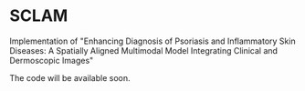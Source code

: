 # SCLAM
Implementation of "Enhancing Diagnosis of Psoriasis and Inflammatory Skin Diseases: A Spatially Aligned Multimodal Model Integrating Clinical and Dermoscopic Images"

The code will be available soon.
